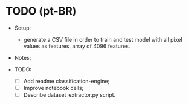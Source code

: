 # TODO (pt-BR)

- Setup:
  - generate a CSV file in order to train and test model with all pixel values as features, array of 4096 features.

- Notes:


- TODO:
  - [ ] Add readme classification-engine;
  - [ ] Improve notebook cells;
  - [ ] Describe dataset_extractor.py script.
